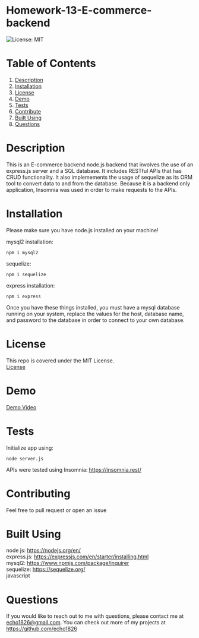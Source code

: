 # Homework-13-E-commerce-backend

![License: MIT](https://img.shields.io/badge/license-MIT-green)
# Table of Contents

1. [Description](#description)<br>
2. [Installation](#installation)<br>
3. [License](#license)<br>
4. [Demo](#demo)<br>
5. [Tests](#tests)<br>
6. [Contribute](#contributing)<br>
7. [Built Using](#built-using)<br>
8. [Questions](#questions) 


# Description

This is an E-commerce backend node.js backend that involves the use of an express.js server and a SQL database. It includes RESTful APIs that has CRUD functionality. It also implemements the usage of sequelize as its ORM tool to convert data to and from the database. Because it is a backend only application, Insomnia was used in order to make requests to the APIs.

# Installation
Please make sure you have node.js installed on your machine! <br>

mysql2 installation: <br>
```shell
npm i mysql2
```
sequelize: <br>
```shell
npm i sequelize
```
express installation: <br>
```shell
npm i express
```
Once you have these things installed, you must have a mysql database running on your system, replace the values for the host, database name, and password to the database in order to connect to your own database.
# License

This repo is covered under the MIT License.
<br>[License](https://choosealicense.com/licenses/mit/)

# Demo
[Demo Video](https://watch.screencastify.com/v/3zjmOW0MIdZLvB0y3ShJ) 

# Tests

Initialize app using:
```shell
node server.js
```
APIs were tested using Insomnia:
<https://insomnia.rest/>

# Contributing

Feel free to pull request or open an issue

# Built Using

node js: <https://nodejs.org/en/> <br>
express.js: <https://expressjs.com/en/starter/installing.html> <br>
mysql2: <https://www.npmjs.com/package/inquirer> <br>
sequelize: <https://sequelize.org/> <br>
javascript

# Questions

If you would like to reach out to me
with questions, please contact me at <echo1826@gmail.com>. You can check out more of my projects at <https://github.com/echo1826>